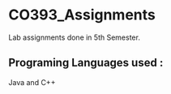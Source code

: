 # CO393_Assignments
Lab assignments done in 5th Semester.

## Programing Languages used :
Java and C++
